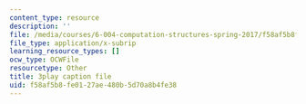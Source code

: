 ```yaml
---
content_type: resource
description: ''
file: /media/courses/6-004-computation-structures-spring-2017/f58af5b8fe0127ae480b5d70a8b4fe38_v-5w8ZDIa4w.srt
file_type: application/x-subrip
learning_resource_types: []
ocw_type: OCWFile
resourcetype: Other
title: 3play caption file
uid: f58af5b8-fe01-27ae-480b-5d70a8b4fe38
---
```

